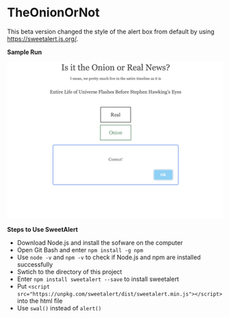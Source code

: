 # TheOnionOrNot

This beta version changed the style of the alert box from default by using https://sweetalert.js.org/.

**Sample Run**

![alt text](https://github.com/ArshSiddiqui/TheOnionOrNot/blob/27c68bbcf2579a67cee22909a41ba6bd8f2a5c65/sample%20run.png)

**Steps to Use SweetAlert**

- Download Node.js and install the sofware on the computer
- Open Git Bash and enter `npm install -g npm`
- Use `node -v` and `npm -v` to check if Node.js and npm are installed successfully
- Swtich to the directory of this project
- Enter `npm install sweetalert --save` to install sweetalert
- Put `<script src="https://unpkg.com/sweetalert/dist/sweetalert.min.js"></script>` into the html file
- Use `swal()` instead of `alert()`
